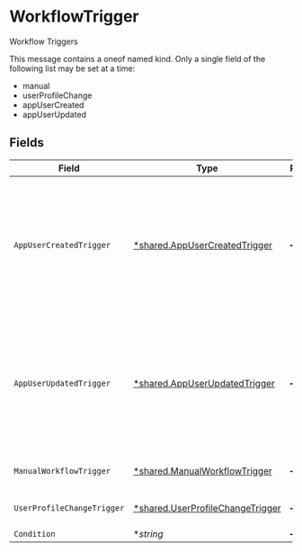 # WorkflowTrigger

Workflow Triggers

This message contains a oneof named kind. Only a single field of the following list may be set at a time:
  - manual
  - userProfileChange
  - appUserCreated
  - appUserUpdated



## Fields

| Field                                                                                                                                                                           | Type                                                                                                                                                                            | Required                                                                                                                                                                        | Description                                                                                                                                                                     |
| ------------------------------------------------------------------------------------------------------------------------------------------------------------------------------- | ------------------------------------------------------------------------------------------------------------------------------------------------------------------------------- | ------------------------------------------------------------------------------------------------------------------------------------------------------------------------------- | ------------------------------------------------------------------------------------------------------------------------------------------------------------------------------- |
| `AppUserCreatedTrigger`                                                                                                                                                         | [*shared.AppUserCreatedTrigger](../../../pkg/models/shared/appusercreatedtrigger.md)                                                                                            | :heavy_minus_sign:                                                                                                                                                              | The AppUserCreatedTrigger message.<br/><br/>This message contains a oneof named app_identifier. Only a single field of the following list may be set at a time:<br/>  - appId<br/>  - appIdCel<br/> |
| `AppUserUpdatedTrigger`                                                                                                                                                         | [*shared.AppUserUpdatedTrigger](../../../pkg/models/shared/appuserupdatedtrigger.md)                                                                                            | :heavy_minus_sign:                                                                                                                                                              | The AppUserUpdatedTrigger message.<br/><br/>This message contains a oneof named app_identifier. Only a single field of the following list may be set at a time:<br/>  - appId<br/>  - appIdCel<br/> |
| `ManualWorkflowTrigger`                                                                                                                                                         | [*shared.ManualWorkflowTrigger](../../../pkg/models/shared/manualworkflowtrigger.md)                                                                                            | :heavy_minus_sign:                                                                                                                                                              | The ManualWorkflowTrigger message.                                                                                                                                              |
| `UserProfileChangeTrigger`                                                                                                                                                      | [*shared.UserProfileChangeTrigger](../../../pkg/models/shared/userprofilechangetrigger.md)                                                                                      | :heavy_minus_sign:                                                                                                                                                              | The UserProfileChangeTrigger message.                                                                                                                                           |
| `Condition`                                                                                                                                                                     | **string*                                                                                                                                                                       | :heavy_minus_sign:                                                                                                                                                              | The condition field.                                                                                                                                                            |